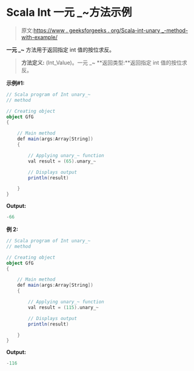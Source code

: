 # Scala Int 一元 _~方法示例

> 原文:[https://www . geeksforgeeks . org/Scala-int-unary _-method-with-example/](https://www.geeksforgeeks.org/scala-int-unary_-method-with-example/)

**一元 _~** 方法用于返回指定 int 值的按位求反。

> **方法定义:** (Int_Value)。一元 _~
> **返回类型:**返回指定 int 值的按位求反。

**示例#1:**

```scala
// Scala program of Int unary_~
// method

// Creating object
object GfG
{ 

    // Main method
    def main(args:Array[String])
    {

        // Applying unary_~ function
        val result = (65).unary_~

        // Displays output
        println(result)

    }
} 
```

**Output:**

```scala
-66

```

**例 2:**

```scala
// Scala program of Int unary_~
// method

// Creating object
object GfG
{ 

    // Main method
    def main(args:Array[String])
    {

        // Applying unary_~ function
        val result = (115).unary_~

        // Displays output
        println(result)

    }
} 
```

**Output:**

```scala
-116

```